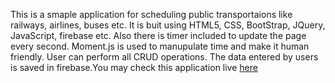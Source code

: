 This is a smaple application for scheduling public transportaions like railways, airlines, buses etc. It is buit using HTML5, CSS, BootStrap, JQuery, JavaScript, firebase etc. Also there is timer included to update the page every second. Moment.js is used to manupulate time and make it human friendly. User can perform all CRUD operations. The data entered by users is saved in firebase.You may check this application live [here](https://ydahal1.github.io/Train-Schedular/.)

